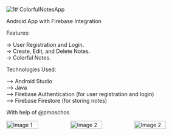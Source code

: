 ![1](https://github.com/AmpatzidisSavvas/ColorfulNotesApp/assets/134397286/e896768e-dbb2-43a5-82d8-447bd57eeb1a)# ColorfulNotesApp

Android App with Firebase Integration

Features:

-> User Registration and Login.<br>
-> Create, Edit, and Delete Notes.<br>
-> Colorful Notes.<br>

Technologies Used:<br>

--> Android Studio<br>
--> Java<br>
--> Firebase Authentication (for user registration and login)<br>
--> Firebase Firestore (for storing notes)<br>

With help of @pmoschos

<div style="display:flex;">
  <img src="![1](https://github.com/AmpatzidisSavvas/ColorfulNotesApp/assets/134397286/a0a97b42-6ebd-406c-b901-7f91b4b58cfd)" alt="Image 1" style="width:50%;">
  <img src="![2](https://github.com/AmpatzidisSavvas/ColorfulNotesApp/assets/134397286/dea85db8-98cb-46c3-973e-d6d456333d26)" alt="Image 2" style="width:50%;">
  <img src="![3](https://github.com/AmpatzidisSavvas/ColorfulNotesApp/assets/134397286/9b595a69-f8b9-4f5c-81c9-de63d3ca59c7)" alt="Image 2" style="width:50%;">
</div>
